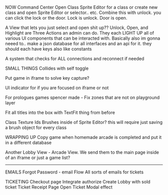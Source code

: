 NOW
  Command Center Open Class Sprite Editor for a class or create new class and open Sprite Editor or selector.. etc. Combine this with unlock. you can click the lock or the door. Lock is unlock. Door is open.

  A View that lets you just select and open shit up?? Unlock, Open, and Highlight are Three Actions an admin can do. They each LIGHT UP all of various UI components that can be interacted with. Basically also im gonna neeed to.. make a json database for all interfaces and an api for it. they should each have keys also like constants

  A system that checks for ALL connections and reconnect if needed

SMALL THINGS
  Collides with self toggle

  Put game in iframe to solve key capture?

  UI indicator for if you are focused on iframe or not

  For prologues games spencer made - Fix zones that are not on playground layer 

  Fit all titles into the box with TextFit thing from before

  Class Texture Ids Brushes inside of Sprite Editor? this will require just saving a brush object for every class

WRAPPING UP
  Copy game when homemade arcade is completed and put it in a different database

  Another Lobby View - Arcade View. We send them to the main page inside of an iframe or just a game list?

---

EMAILS
  Forgot Password - email Flow
  All sorts of emails for tickets

TICKETING
  Checkout page
    Integrate authorize
    Create Lobby with sold ticket
  Ticket Receipt Page
  Open Ticket Modal effect